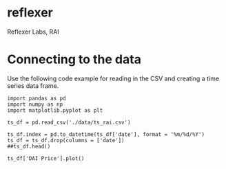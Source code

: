 # reflexer
Reflexer Labs, RAI

# Connecting to the data

Use the following code example for reading in the CSV and creating a time series data frame.

	import pandas as pd
	import numpy as np
	import matplotlib.pyplot as plt

	ts_df = pd.read_csv('./data/ts_rai.csv')

	ts_df.index = pd.to_datetime(ts_df['date'], format = '%m/%d/%Y')
	ts_df = ts_df.drop(columns = ['date'])
	##ts_df.head()

	ts_df['DAI Price'].plot()
